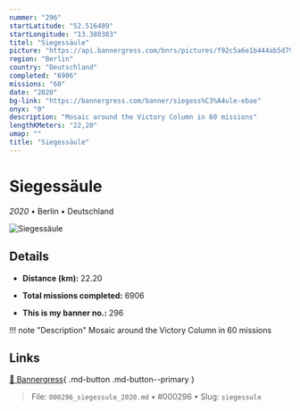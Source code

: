 ```yaml
---
nummer: "296"
startLatitude: "52.516489"
startLongitude: "13.380383"
titel: "Siegessäule"
picture: "https://api.bannergress.com/bnrs/pictures/f92c5a6e1b444ab5d79787359c52a2bc"
region: "Berlin"
country: "Deutschland"
completed: "6906"
missions: "60"
date: "2020"
bg-link: "https://bannergress.com/banner/siegess%C3%A4ule-ebae"
onyx: "0"
description: "Mosaic around the Victory Column in 60 missions"
lengthKMeters: "22,20"
umap: ""
title: "Siegessäule"
---
```

# Siegessäule

*2020* • Berlin • Deutschland

![Siegessäule](https://api.bannergress.com/bnrs/pictures/f92c5a6e1b444ab5d79787359c52a2bc)

## Details
- **Distance (km):** 22.20

- **Total missions completed:** 6906
- **This is my banner no.:** 296


!!! note "Description"
    Mosaic around the Victory Column in 60 missions



## Links
[🔗 Bannergress](https://bannergress.com/banner/siegess%C3%A4ule-ebae){ .md-button .md-button--primary }



> File: `000296_siegessule_2020.md` • #000296 • Slug: `siegessule`
